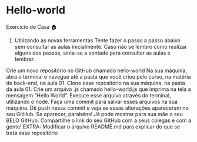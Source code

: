 # Hello-world

Exercício de Casa :house:
1. Utilizando as novas ferramentas
Tente fazer o passo a passo abaixo sem consultar as aulas inicialmente. Caso não se lembro como realizar alguns dos passos, sinta-se a vontade para consultar as aulas e lembrar.

Crie um novo repositório no GitHub chamado hello-world
Na sua máquina, abra o terminal e navegue até a pasta que você criou pelo curso, na matéria de back-end, na aula 01.
Clone esse repositório na sua máquina, na pasta da aula 01.
Crie um arquivo .js chamado hello-world.js que imprima na tela a mensagem “Hello World”.
Execute esse arquivo através do terminal, utilizando o node.
Faça uma commit para salvar esses arquivos na sua máquina.
Dê push nessa commit e veja se essas alterações apareceram no seu GitHub.
Se aparecer, parabéns! Já pode mostrar para sua mãe o seu BELO GitHub.
Compartilhe o link do seu GitHub com a seus colegas e com a gente!
EXTRA: Modificar o arquivo README.md para explicar do que se trata esse repositório

